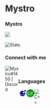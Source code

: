 # Mystro

### Mystro

<a href="https://discord.gg/ySAqAeRfQH" rel="nofollow"><img src="https://img.shields.io/discord/753295161529729075?label=Discord&style=for-the-badge"  style="max-width:100%;"></a>

![Stats](https://github-readme-stats.vercel.app/api?username=Mystro69&amp;show_icons=true&amp;count_private=true)


### Connect with me

[<img align="left" alt="Mystro#1450 | Discord" width="44px" src="https://i.ibb.co/YtNhB1V/icons8-discord-new-logo-48.png" />][discord]

[discord]: https://discord.gg/ySAqAeRfQH

<br>


### Languages

<img align="left" alt="Lua" width="26px" src="https://raw.githubusercontent.com/github/explore/80688e429a7d4ef2fca1e82350fe8e3517d3494d/topics/lua/lua.png" />
<img align="left" alt="C#" width="26px" src="https://raw.githubusercontent.com/github/explore/78df643247d429f6cc873026c0622819ad797942/topics/csharp/csharp.png" />
<img align="left" alt="C++" width="26px" src="https://raw.githubusercontent.com/isocpp/logos/master/cpp_logo.png" />
